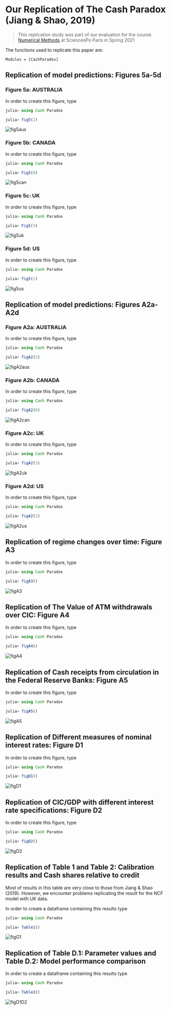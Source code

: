 # Our Replication of The Cash Paradox (Jiang & Shao, 2019)

> This replication study was part of our evaluation for the course [Numerical Methods](https://floswald.github.io/NumericalMethods/) at SciencesPo Paris in Spring 2021

The functions used to replicate this paper are:

```@autodocs
Modules = [CashParadox]
```

## Replication of model predictions: Figures 5a-5d

### Figure 5a: AUSTRALIA

In order to create this figure, type

```julia
julia> using Cash Paradox

julia> fig5(2)
```

![fig5aus](./assets/fig5aus.png)

### Figure 5b: CANADA

In order to create this figure, type

```julia
julia> using Cash Paradox

julia> Fig5(0)
```

![fig5can](./assets/fig5can.png)

### Figure 5c:  UK

In order to create this figure, type

```julia
julia> using Cash Paradox

julia> Fig5(3)
```

![fig5uk](./assets/fig5uk.png)

### Figure 5d: US

In order to create this figure, type

```julia
julia> using Cash Paradox

julia> fig5(1)
```
![fig5us](./assets/fig5us.png)


## Replication of model predictions: Figures A2a-A2d


### Figure A2a: AUSTRALIA

In order to create this figure, type

```julia
julia> using Cash Paradox

julia> figA2(2)
```

![figA2aus](./assets/figA2aus.png)

### Figure A2b: CANADA

In order to create this figure, type

```julia
julia> using Cash Paradox

julia> figA2(0)
```

![figA2can](./assets/figA2can.png)

### Figure A2c:  UK

In order to create this figure, type

```julia
julia> using Cash Paradox

julia> figA2(3)
```
![figA2uk](./assets/figA2uk.png)

### Figure A2d: US

In order to create this figure, type

```julia
julia> using Cash Paradox

julia> figA2(1)
```

![figA2us](./assets/figA2us.png)



## Replication of regime changes over time: Figure A3

In order to create this figure, type

```julia
julia> using Cash Paradox

julia> figA3()
```

![figA3](./assets/figA3.png)

## Replication of The Value of ATM withdrawals over CIC: Figure A4

In order to create this figure, type

```julia
julia> using Cash Paradox

julia> figA4()
```

![figA4](./assets/figA4.png)


## Replication of Cash receipts from circulation in the Federal Reserve Banks: Figure A5

In order to create this figure, type

```julia
julia> using Cash Paradox

julia> figA5()
```

![figA5](./assets/figA5.png)


## Replication of Different measures of nominal interest rates: Figure D1

In order to create this figure, type

```julia
julia> using Cash Paradox

julia> figD1()
```

![figD1](./assets/figD1.png)

## Replication of CIC/GDP with different interest rate specifications: Figure D2

In order to create this figure, type

```julia
julia> using Cash Paradox

julia> figD2()
```
![figD2](./assets/figD2.png)

## Replication of Table 1 and Table 2: Calibration results and Cash shares relative to credit 

Most of results in this table are very close to those from Jiang & Shao (2019). However, we encounter problems replicating the result for the NCF model with UK data.

In order to create a dataframe containing this results type

```julia
julia> using Cash Paradox

julia> Table1()
```

![figG1](./assets/t1.png)

## Replication of Table D.1: Parameter values and Table D.2: Model performance comparison


In order to create a dataframe containing this results type

```julia
julia> using Cash Paradox

julia> Table2()
```

![figD1D2](./assets/t2.png)



